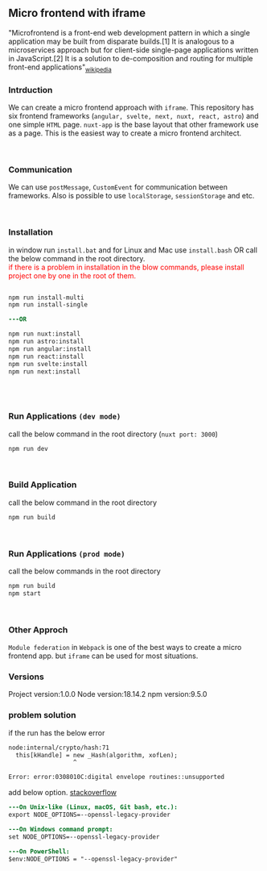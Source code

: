 ## Micro frontend with iframe 
"Microfrontend is a front-end web development pattern in which a single application may be built from disparate builds.[1] It is analogous to a microservices approach but for client-side single-page applications written in JavaScript.[2] It is a solution to de-composition and routing for multiple front-end applications"<sub>[wikipedia](https://en.wikipedia.org/wiki/Microfrontend)</sub>
<br>

### **Intrduction**
We can create a micro frontend approach with `iframe`. This repository has six frontend frameworks (`angular, svelte, next, nuxt, react, astro`) and one simple `HTML` page. `nuxt-app` is the base layout that other framework use as a page. This is the easiest way to create a micro frontend architect.

<br>

### **Communication**
We can use `postMessage`, `CustomEvent` for communication between frameworks. Also is possible to use `localStorage`, `sessionStorage` and etc.

<br>

### **Installation**
in window run `install.bat` and for Linux and Mac use `install.bash`
OR
call the below command in the root directory. <br><span style="color:red;">if there is a problem in installation in the blow commands, please install project one by one in the root of them.</span>

```diff

npm run install-multi
npm run install-single

---OR

npm run nuxt:install 
npm run astro:install 
npm run angular:install 
npm run react:install 
npm run svelte:install 
npm run next:install
```

<br><br>
### **Run Applications `(dev mode)`**
call the below command in the root directory (`nuxt port: 3000`)
```bash
npm run dev
```
<br>

### **Build Application**
call the below command in the root directory
```bash
npm run build
```
<br>

### **Run Applications `(prod mode)`**
call the below commands in the root directory 
```bash
npm run build
npm start
```
<br>

### **Other Approch**
`Module federation` in `Webpack` is one of the best ways to create a micro frontend app. but `iframe` can be used for most situations.
### **Versions**
Project version:1.0.0
Node version:18.14.2
npm version:9.5.0

### **problem solution**
if the run has the below error
```diff
node:internal/crypto/hash:71
  this[kHandle] = new _Hash(algorithm, xofLen);
                  ^

Error: error:0308010C:digital envelope routines::unsupported
```
add below option. [stackoverflow](https://stackoverflow.com/questions/69692842/error-message-error0308010cdigital-envelope-routinesunsupported)
```diff
---On Unix-like (Linux, macOS, Git bash, etc.):
export NODE_OPTIONS=--openssl-legacy-provider

---On Windows command prompt:
set NODE_OPTIONS=--openssl-legacy-provider

---On PowerShell:
$env:NODE_OPTIONS = "--openssl-legacy-provider"
```